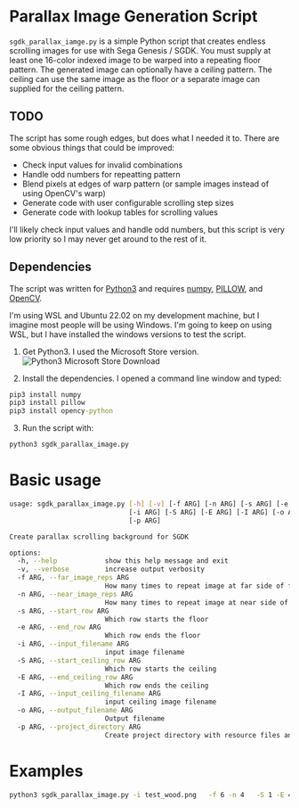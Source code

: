 # Parallax Image Generation Script

`sgdk_parallax_iamge.py` is a simple Python script that creates endless
scrolling images for use with Sega Genesis / SGDK.  You must supply at least
one 16-color indexed image to be warped into a repeating floor pattern.  The
generated image can optionally have a ceiling pattern.  The ceiling  can use
the same image as the floor or a separate image can supplied for the ceiling
pattern.

## TODO
The script has some rough edges, but does what I needed it to.  There are 
some obvious things that could be improved:

* Check input values for invalid combinations
* Handle odd numbers for repeatting pattern
* Blend pixels at edges of warp pattern (or sample images instead of 
  using OpenCV's warp)
* Generate code with user configurable scrolling step sizes 
* Generate code with lookup tables for scrolling values

I'll likely check input values and handle odd numbers, but this script is very
low priority so I may never get around to the rest of it.


## Dependencies
The script was written for [Python3](https://www.python.org/downloads/) and requires 
[numpy](https://numpy.org/), [PILLOW](https://python-pillow.org/), and 
[OpenCV](https://opencv.org/).

I'm using WSL and Ubuntu 22.02 on my development machine, but I imagine 
most people will be using Windows.  I'm going to keep on using WSL, but 
I have installed the windows versions to test the script. 
1. Get Python3. I used the Microsoft Store version.
![Python3 Microsoft Store Download](https://github.com/radioation/SGDK_Scrolling/tree/main/ParallaxPy/python_win_install.png)

2. Install the dependencies.  I opened a command line window and typed:
```cmd
pip3 install numpy
pip3 install pillow
pip3 install opency-python
```
3. Run the script with:
```cmd
python3 sgdk_parallax_image.py
```

# Basic usage

```bash
usage: sgdk_parallax_image.py [-h] [-v] [-f ARG] [-n ARG] [-s ARG] [-e ARG]
                              [-i ARG] [-S ARG] [-E ARG] [-I ARG] [-o ARG]
                              [-p ARG]

Create parallax scrolling background for SGDK

options:
  -h, --help            show this help message and exit
  -v, --verbose         increase output verbosity
  -f ARG, --far_image_reps ARG
                        How many times to repeat image at far side of floor
  -n ARG, --near_image_reps ARG
                        How many times to repeat image at near side of floor
  -s ARG, --start_row ARG
                        Which row starts the floor
  -e ARG, --end_row ARG
                        Which row ends the floor
  -i ARG, --input_filename ARG
                        input image filename
  -S ARG, --start_ceiling_row ARG
                        Which row starts the ceiling
  -E ARG, --end_ceiling_row ARG
                        Which row ends the ceiling
  -I ARG, --input_ceiling_filename ARG
                        input ceiling image filename
  -o ARG, --output_filename ARG
                        Output filename
  -p ARG, --project_directory ARG
                        Create project directory with resource files and simple SGDK code.
```

# Examples

```bash
python3 sgdk_parallax_image.py -i test_wood.png   -f 6 -n 4   -S 1 -E 40  -I test_tile.png  -p ../TESTP
```



